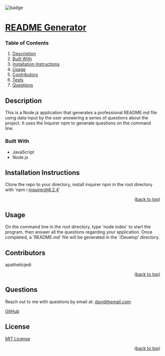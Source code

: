 
<div id="top"></div>

![badge](https://img.shields.io/badge/license-MIT-brightgreen)

# [README Generator](https://github.com/apatheticjedi/node-README-generator)

### Table of Contents

1. [Description](#description)
2. [Built With](#built-with)
3. [Installation Instructions](#installation-instructions)
4. [Usage](#usage)
5. [Contributors](#contributors)
6. [Tests](#tests)
7. [Questions](#questions)

## Description

This is a Node.js application that generates a professional README.md file using data input by the user answering a series of questions about the project. It uses the Inquirer npm to generate questions on the command line.

### Built With


* JavaScript
* Node.js 

## Installation Instructions

Clone the repo to your directory, install inquirer npm in the root directory with 'npm i inquirer@8.2.4'

<p align="right">(<a href="#top">back to top</a>)</p>

## Usage

On the command line in the root directory, type 'node index' to start the program, then answer all the questions regarding your application. Once completed, a 'README.md' file will be generated in the '/Develop' directory.

## Contributors

apatheticjedi

<p align="right">(<a href="#top">back to top</a>)</p>



## Questions

Reach out to me with questions by email at:
<david@email.com>

[GitHub](https://github.com/apatheticjedi)


## License

[MIT License](https://spdx.org/licenses/MIT.html)


<p align="right">(<a href="#top">back to top</a>)</p>
